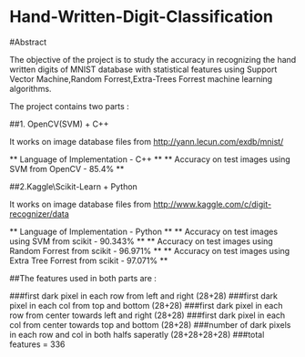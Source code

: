 Hand-Written-Digit-Classification
=================================

#Abstract

The objective of the project is to study the accuracy in recognizing the hand written digits of MNIST database with statistical features using Support Vector Machine,Random Forrest,Extra-Trees Forrest machine learning algorithms. 

The project contains two parts :

##1. OpenCV(SVM) + C++

It works on image database files from http://yann.lecun.com/exdb/mnist/

** Language of Implementation - C++ **
** Accuracy on test images using SVM from OpenCV - 85.4% **



##2.Kaggle\Scikit-Learn + Python

It works on image database files from http://www.kaggle.com/c/digit-recognizer/data

** Language of Implementation - Python **
** Accuracy on test images using SVM from scikit - 90.343% **
** Accuracy on test images using Random Forrest from scikit - 96.971% **
** Accuracy on test images using Extra Tree Forrest from scikit - 97.071% **


##The features used in both parts are :

###first dark pixel in each row from left and right (28+28)
###first dark pixel in each col from top and bottom (28+28)
###first dark pixel in each row from center towards left and right (28+28)
###first dark pixel in each col from center towards top and bottom (28+28)
###number of dark pixels in each row and col in both halfs saperatly (28+28+28+28)
###total features = 336




